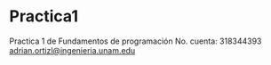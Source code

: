 # Practica1
Practica 1 de Fundamentos de programación 
No. cuenta: 318344393
adrian.ortizl@ingenieria.unam.edu
